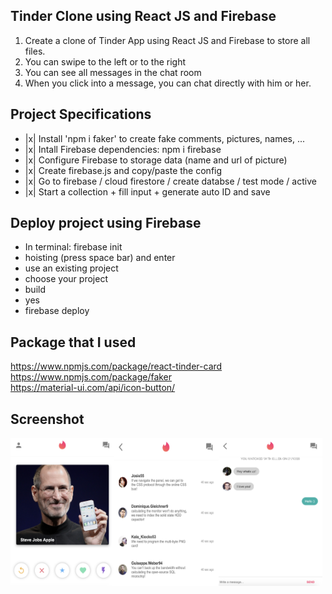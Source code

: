 ## Tinder Clone using React JS and Firebase

1. Create a clone of Tinder App using React JS and Firebase to store all files.
2. You can swipe to the left or to the right
3. You can see all messages in the chat room
4. When you click into a message, you can chat directly with him or her.

## Project Specifications

- |x| Install 'npm i faker' to create fake comments, pictures, names, ...
- |x| Intall Firebase dependencies: npm i firebase
- |x| Configure Firebase to storage data (name and url of picture)
- |x| Create firebase.js and copy/paste the config
- |x| Go to firebase / cloud firestore / create databse / test mode / active
- |x| Start a collection + fill input + generate auto ID and save

## Deploy project using Firebase

<ul>
    <li>In terminal: firebase init</li>
    <li>hoisting (press space bar) and enter</li>
    <li>use an existing project</li>
    <li>choose your project</li>
    <li>build</li>
    <li>yes</li>
    <li>firebase deploy</li>
</ul>

## Package that I used

https://www.npmjs.com/package/react-tinder-card  
https://www.npmjs.com/package/faker  
https://material-ui.com/api/icon-button/

## Screenshot

<div style="display:flex">
<img src="https://github.com/se4astien/tinder-clone-react/blob/master/src/screenshot/tinder-clone-01.png" alt="Tinder Clone 01"  width="33%" />
<img src="https://github.com/se4astien/tinder-clone-react/blob/master/src/screenshot/tinder-clone-02.png" alt="Tinder Clone 02"  width="33%" />
<img src="https://github.com/se4astien/tinder-clone-react/blob/master/src/screenshot/tinder-clone-03.png" alt="Tinder Clone 03"  width="33%" />
</div>
